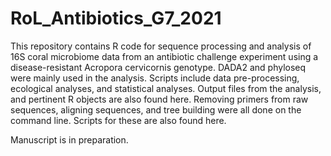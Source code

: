 # RoL_Antibiotics_G7_2021

This repository contains R code for sequence processing and analysis of 16S coral microbiome data from an antibiotic challenge experiment using a disease-resistant Acropora cervicornis genotype. DADA2 and phyloseq were mainly used in the analysis. Scripts include data pre-processing, ecological analyses, and statistical analyses. Output files from the analysis, and pertinent R objects are also found here. Removing primers from raw sequences, aligning sequences, and tree building were all done on the command line. Scripts for these are also found here.

Manuscript is in preparation.
